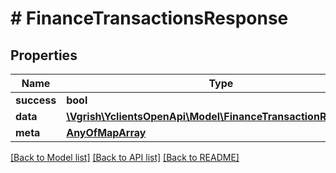 # # FinanceTransactionsResponse

## Properties

Name | Type | Description | Notes
------------ | ------------- | ------------- | -------------
**success** | **bool** |  | 
**data** | [**\Vgrish\YclientsOpenApi\Model\FinanceTransactionResponse[]**](FinanceTransactionResponse.md) |  | 
**meta** | [**AnyOfMapArray**](AnyOfMapArray.md) |  | [optional] 

[[Back to Model list]](../../README.md#documentation-for-models) [[Back to API list]](../../README.md#documentation-for-api-endpoints) [[Back to README]](../../README.md)


